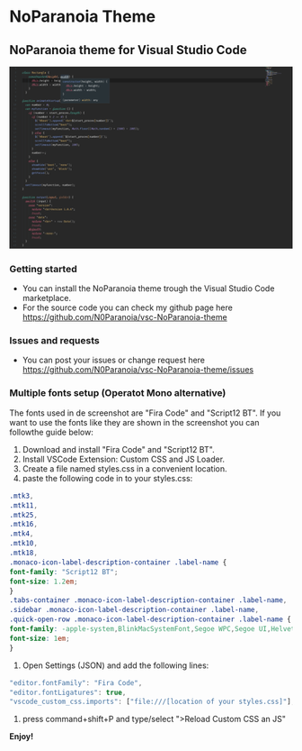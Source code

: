 # NoParanoia Theme
## NoParanoia theme for Visual Studio Code

![Theme example](/images/NoParanoiaScreenshot.png)

### Getting started
* You can install the NoParanoia theme trough the Visual Studio Code marketplace.
* For the source code you can check my github page here https://github.com/N0Paranoia/vsc-NoParanoia-theme

### Issues and requests
* You can post your issues or change request here https://github.com/N0Paranoia/vsc-NoParanoia-theme/issues

### Multiple fonts setup (Operatot Mono alternative)
The fonts used in de screenshot are "Fira Code" and "Script12 BT".
If you want to use the fonts like they are shown in the screenshot you can followthe guide below:

1. Download and install "Fira Code" and "Script12 BT".
1. Install VSCode Extension: Custom CSS and JS Loader.
1. Create a file named styles.css in a convenient location.
1. paste the following code in to your styles.css:
```css
.mtk3,
.mtk11,
.mtk25,
.mtk16,
.mtk4,
.mtk10,
.mtk18,
.monaco-icon-label-description-container .label-name {
font-family: "Script12 BT";
font-size: 1.2em;
}
.tabs-container .monaco-icon-label-description-container .label-name,
.sidebar .monaco-icon-label-description-container .label-name,
.quick-open-row .monaco-icon-label-description-container .label-name {
font-family: -apple-system,BlinkMacSystemFont,Segoe WPC,Segoe UI,HelveticaNeue-Light,Ubuntu,Droid Sans,sans-serif;
font-size: 1em;
}
```
1. Open Settings (JSON) and add the following lines:
```javascript
"editor.fontFamily": "Fira Code",
"editor.fontLigatures": true,   
"vscode_custom_css.imports": ["file:///[location of your styles.css]"],
```
1. press command+shift+P and type/select ">Reload Custom CSS an JS"



**Enjoy!**
